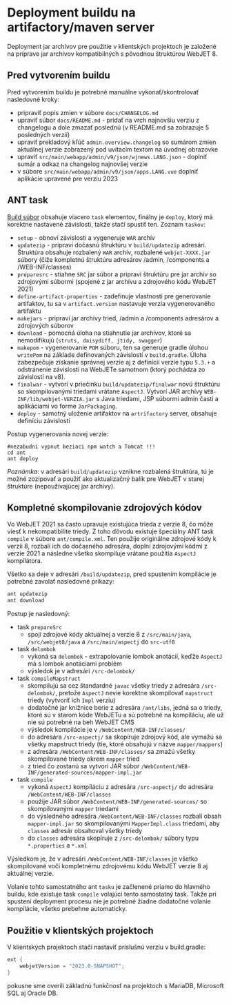 # Deployment buildu na artifactory/maven server

Deployment jar archívov pre použitie v klientských projektoch je založené na príprave jar archívov kompatibilných s pôvodnou štruktúrou WebJET 8.

## Pred vytvorením buildu

Pred vytvorením buildu je potrebné manuálne vykonať/skontrolovať nasledovné kroky:

- pripraviť popis zmien v súbore ```docs/CHANGELOG.md```
- upraviť súbor ```docs/README.md``` - pridať na vrch najnovšiu verziu z changelogu a dole zmazať poslednú (v README.md sa zobrazuje 5 posledných verzií)
- upraviť prekladový kľúč ```admin.overview.changelog``` so sumárom zmien aktuálnej verzie zobrazený pod uvítacím textom na úvodnej obrazovke
- upraviť ```src/main/webapp/admin/v9/json/wjnews.LANG.json``` - doplniť sumár a odkaz na changelog najnovšej verzie
- v súbore ```src/main/webapp/admin/v9/json/apps.LANG.vue``` doplniť aplikácie upravené pre verziu 2023

## ANT task

[Build súbor](../ant/build.xml) obsahuje viacero ```task``` elementov, finálny je ```deploy```, ktorý má korektne nastavené závislosti, takže stačí spustiť ten. Zoznam ```taskov```:

- ```setup``` - obnoví závislosti a vygeneruje ```WAR``` archív
- ```updatezip``` - pripraví dočasnú štruktúru v ```build/updatezip``` adresári. Štruktúra obsahuje rozbalený ```WAR``` archív, rozbalené ```webjet-XXXX.jar``` súbory (čiže kompletnú štruktúru adresárov /admin, /components a /WEB-INF/classes)
- ```preparesrc``` - stiahne ```SRC``` jar súbor a pripraví štruktúru pre jar archív so zdrojovými súbormi (spojené z jar archívu a zdrojového kódu WebJET 2021)
- ```define-artifact-properties``` - zadefinuje vlastnosti pre generovanie artifaktov, tu sa v ```artifact.version``` nastavuje verzia vygenerovaného artifaktu
- ```makejars``` - pripraví jar archívy tried, /admin a /components adresárov a zdrojových súborov
- ```download``` - pomocná úloha na stiahnutie jar archívov, ktoré sa nemodifikujú (```struts, daisydiff, jtidy, swagger```)
- ```makepom``` - vygenerovanie ```POM``` súboru, ten sa generuje gradle úlohou ```writePom``` na základe definovaných závislostí v ```build.gradle```. Úloha zabezpečuje získanie správnej verzie aj z definícií verzie typu ```5.3.+``` a odstránenie závislostí na WebJETe samotnom (ktorý pochádza zo závislostí na v8).
- ```finalwar``` - vytvorí v priečinku ```build/updatezip/finalwar``` novú štruktúru so skompilovanými triedami vrátane ```AspectJ```. Vytvorí JAR archívy ```WEB-INF/lib/webjet-VERZIA.jar``` s Java triedami, JSP súbormi admin časti a aplikáciami vo forme ```JarPackaging```.
- ```deploy``` - samotný uloženie artifaktov na ```artrifactory``` server, obsahuje definíciu závislostí

Postup vygenerovania novej verzie:

```shell
#nezabudni vypnut beziaci npm watch a Tomcat !!!
cd ant
ant deploy
```

*Poznámka*: v adresári ```build/updatezip``` vznikne rozbalená štruktúra, tú je možné zozipovať a použiť ako aktualizačný balík pre WebJET v starej štruktúre (nepoužívajúcej jar archívy).

## Kompletné skompilovanie zdrojových kódov

Vo WebJET 2021 sa často upravuje existujúca trieda z verzie 8, čo môže viesť k nekompatibilite triedy. Z toho dôvodu existuje špeciálny ANT task ```compile``` v súbore ```ant/compile.xml```. Ten použije originálne zdrojové kódy k verzii 8, rozbalí ich do dočasného adresára, doplní zdrojovými kódmi z verzie 2021 a následne všetko skompiluje vrátane použitia ```AspectJ``` kompilátora.

Všetko sa deje v adresári ```/build/updatezip```, pred spustením kompilácie je potrebné zavolať nasledovné príkazy:

```sh
ant updatezip
ant download
```

Postup je nasledovný:

- task ```prepareSrc```
  - spojí zdrojové kódy aktuálnej a verzie 8 z ```/src/main/java```, ```/src/webjet8/java``` a ```/src/main/aspectj``` do ```src-utf8```
- task ```delombok```
  - vykoná sa ```delombok``` - extrapolovanie lombok anotácií, keďže ```AspectJ``` má s lombok anotáciami problém
  - výsledok je v adresári ```/src-delombok/```
- task ```compileMapstruct```
  - skompilujú sa cez štandardné ```javac``` všetky triedy z adresára ```/src-delombok/```, pretože ```AspectJ``` nevie korektne skompilovať ```mapstruct``` triedy (vytvoriť ich ```Impl``` verziu)
  - dodatočné jar knižnice berie z adresára ```/ant/libs```, jedná sa o triedy, ktoré sú v starom kóde WebJETu a sú potrebné na kompiláciu, ale už nie sú potrebné na beh WebJET CMS
  - výsledok kompilácie je v ```/WebContent/WEB-INF/classes/```
  - do adresára ```/src-aspectj/``` sa skopíruje zdrojový kód, ale vymažú sa všetky mapstruct triedy (tie, ktoré obsahujú v názve ```mapper/mappers```)
  - z adresára ```/WebContent/WEB-INF/classes/``` sa zmažú všetky skompilované triedy okrem ```mapper``` tried
  - z tried čo zostanú sa vytvorí JAR súbor ```/WebContent/WEB-INF/generated-sources/mapper-impl.jar```
- task ```compile```
  - vykoná ```AspectJ``` kompiláciu z adresára ```/src-aspectj/``` do adresára ```/WebContent/WEB-INF/classes```
  - použije JAR súbor ```/WebContent/WEB-INF/generated-sources/``` so skompilovanými ```mapper``` triedami
  - do výsledného adresára ```/WebContent/WEB-INF/classes``` rozbalí obsah ```mapper-impl.jar``` so skompilovanými ```MapperImpl.class``` triedami, aby ```classes``` adresár obsahoval všetky triedy
  - do ```classes``` adresára skopíruje z ```/src-delombok/``` súbory typu ```*.properties``` a ```*.xml```

Výsledkom je, že v adresári ```/WebContent/WEB-INF/classes``` je všetko skompilované voči kompletnému zdrojovému kódu WebJET verzie 8 aj aktuálnej verzie.

Volanie tohto samostatného ant ```tasku``` je začlenené priamo do hlavného buildu, kde existuje task ```compile``` volajúci tento samostatný task. Takže pri spustení deployment procesu nie je potrebné žiadne dodatočné volanie kompilácie, všetko prebehne automaticky.

## Použitie v klientských projektoch

V klientských projektoch stačí nastaviť príslušnú verziu v build.gradle:

```gradle
ext {
    webjetVersion = "2023.0-SNAPSHOT";
}
```

pokusne sme overili základnú funkčnosť na projektoch s MariaDB, Microsoft SQL aj Oracle DB.
